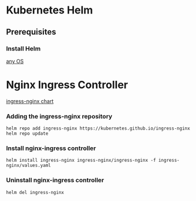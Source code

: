 # Kubernetes Helm
## Prerequisites
### Install Helm
[any OS](https://helm.sh/docs/intro/install/)

# Nginx Ingress Controller
[ingress-nginx chart](https://github.com/kubernetes/ingress-nginx/tree/master/charts/ingress-nginx)
### Adding the ingress-nginx repository
    helm repo add ingress-nginx https://kubernetes.github.io/ingress-nginx
    helm repo update
### Install nginx-ingress controller
    helm install ingress-nginx ingress-nginx/ingress-nginx -f ingress-nginx/values.yaml
### Uninstall nginx-ingress controller
    helm del ingress-nginx
